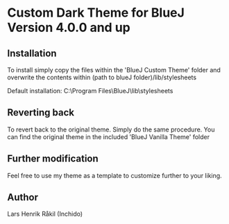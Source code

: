 # Custom Dark Theme for BlueJ Version 4.0.0 and up

## Installation
To install simply copy the files within the 'BlueJ Custom Theme' folder and overwrite the contents within (path to blueJ folder)/lib/stylesheets

Default installation: C:\Program Files\BlueJ\lib\stylesheets

## Reverting back 
To revert back to the original theme. Simply do the same procedure. You can find the original theme in the included 'BlueJ Vanilla Theme' folder

## Further modification
Feel free to use my theme as a template to customize further to your liking.

## Author
Lars Henrik Råkil (Inchido)